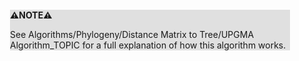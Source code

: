 <div style="margin:2em; background-color: #e0e0e0;">

<strong>⚠️NOTE️️️⚠️</strong>

See Algorithms/Phylogeny/Distance Matrix to Tree/UPGMA Algorithm_TOPIC for a full explanation of how this algorithm works.
</div>


